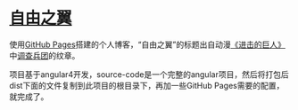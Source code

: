 # [自由之翼](hyschn.github.io)

使用[GitHub Pages](https://pages.github.com/)搭建的个人博客，“自由之翼”的标题出自动漫[《进击的巨人》](https://zh.wikipedia.org/wiki/%E9%80%B2%E6%93%8A%E7%9A%84%E5%B7%A8%E4%BA%BA)中[调查兵团](https://baike.baidu.com/item/%E8%B0%83%E6%9F%A5%E5%85%B5%E5%9B%A2)的纹章。

项目基于angular4开发，source-code是一个完整的angular项目，然后将打包后dist下面的文件复制到此项目的根目录下，再加一些GitHub Pages需要的配置，就完成了。
